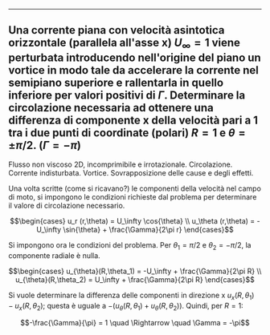   --------------------------------------------------------------------------------------------------------------------------------------------------------------------------------------------------------------------------------------------------------------------------------------------------------------------------------------------------------------------------------------------------------------------------------------------------------------------------------------------
   Una corrente piana con velocità asintotica orizzontale (parallela all'asse x) $U_\infty=1$ viene perturbata introducendo nell'origine del piano un vortice in modo tale da accelerare la corrente nel semipiano superiore e rallentarla in quello inferiore per valori positivi di $\Gamma$. Determinare la circolazione necessaria ad ottenere una differenza di componente x della velocità pari a 1 tra i due punti di coordinate (polari) $R=1$ e $\theta=\pm\pi/2$. ($\Gamma = -\pi$)
  --------------------------------------------------------------------------------------------------------------------------------------------------------------------------------------------------------------------------------------------------------------------------------------------------------------------------------------------------------------------------------------------------------------------------------------------------------------------------------------------

Flusso non viscoso 2D, incomprimibile e irrotazionale. Circolazione.
Corrente indisturbata. Vortice. Sovrapposizione delle cause e degli
effetti.

Una volta scritte (come si ricavano?) le componenti della velocità nel
campo di moto, si impongono le condizioni richieste dal problema per
determinare il valore di circolazione necessario.

$$\begin{cases}
  u_r (r,\theta) = U_\infty \cos{\theta} \\
  u_\theta (r,\theta) = - U_\infty \sin{\theta} + \frac{\Gamma}{2\pi r}
\end{cases}$$

Si impongono ora le condizioni del problema. Per $\theta_1 = \pi/2$ e
$\theta_2 = -\pi/2$, la componente radiale è nulla.

$$\begin{cases}
    u_{\theta}(R,\theta_1) = -U_\infty + \frac{\Gamma}{2\pi R} \\
    u_{\theta}(R,\theta_2) = U_\infty + \frac{\Gamma}{2\pi R}
  \end{cases}$$

Si vuole determinare la differenza delle componenti in direzione x
$u_x(R,\theta_1) - u_x(R,\theta_2)$; questa è uguale a
$-(u_\theta(R,\theta_1) + u_\theta(R,\theta_2))$. Quindi, per $R=1$:

$$-\frac{\Gamma}{\pi} = 1 \quad \Rightarrow \quad \Gamma = -\pi$$
